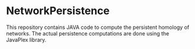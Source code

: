 # NetworkPersistence

This repository contains JAVA code to compute the persistent homology of networks. 
The actual persistence computations are done using the JavaPlex library. 
